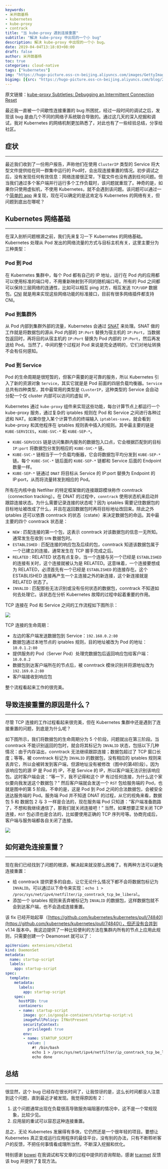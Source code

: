 ```yaml
---
keywords:
- 米开朗基杨
- kubernetes
- kube-proxy
- contrack
title: "当 kube-proxy 遇到连接重置"
subtitle: "解决 kube-proxy 中出现的一个小 bug"
description: 解决 kube-proxy 中出现的一个小 bug。
date: 2019-04-04T13:18:03+08:00
draft: false
author: 米开朗基杨
toc: true
categories: cloud-native
tags: ["kubernetes"]
img: "https://hugo-picture.oss-cn-beijing.aliyuncs.com/images/GettyImages-1134704671.jpg"
bigimg: [{src: "https://hugo-picture.oss-cn-beijing.aliyuncs.com/blog/2019-04-27-080627.jpg"}]
---
```


<!--more-->

<p id="div-border-left-red">
原文链接：<a href="https://kubernetes.io/blog/2019/03/29/kube-proxy-subtleties-debugging-an-intermittent-connection-reset/" target="_blank">kube-proxy Subtleties: Debugging an Intermittent Connection Reset</a>
</p>

最近我一直被一个间歇性连接重置的 bug 所困扰，经过一段时间的调试之后，发现该 bug 是由几个不同的网络子系统联合导致的。通过这几天的深入挖掘和调试，我对 Kubernetes 的网络机制更加熟悉了，对此也有了一些经验总结，分享给社区。

## 症状

----

最近我们收到了一份用户报告，声称他们在使用 `ClusterIP` 类型的 Service 将大型文件提供给在同一群集中运行的 Pod时，会出现连接重置的情况。初步调试之后，没有发现任何有效信息：网络连接很正常，下载文件也没有遇到任何问题。但当我们通过多个客户端并行运行多个工作负载时，该问题就重现了。神奇的是，如果你只使用虚拟机，不使用 Kubernetes，就不会遇到该问题。该问题可以通过一个[简单的 app](https://github.com/tcarmet/k8s-connection-reset) 来复现，现在可以确定的是这肯定与 Kubernetes 的网络有关，但问题到底出在哪呢？

## Kubernetes 网络基础

----

在深入剖析问题根源之前，我们先来复习一下 Kubernetes 的网络基础。Kubernetes 处理从 Pod 发出的网络流量的方式与目标主机有关，这里主要分为三种类型：

### Pod 到 Pod

在 Kubernetes 集群中，每个 Pod 都有自己的 IP 地址，运行在 Pod 内的应用都可以使用标准的端口号，不用重新映射到不同的随机端口号。所有的 Pod 之间都可以保持三层网络的连通性，比如可以相互 ping 对方，相互发送 `TCP/UDP` 数据包。[CNI](https://github.com/containernetworking/cni) 就是用来实现这些网络功能的标准接口，目前有很多网络插件都支持 CNI。

### Pod 到集群外

从 Pod 内部到集群外部的流量，Kubernetes 会通过 [SNAT](https://en.wikipedia.org/wiki/Network_address_translation) 来处理。SNAT 做的工作就是将数据包的源从 Pod 内部的 `IP:Port` 替换为宿主机的 `IP:Port`，当数据包返回时，再将目的从宿主机的 `IP:Port` 替换为 Pod 内部的 `IP:Port`，然后再发送给 Pod。当然了，中间的整个过程对 Pod 来说是完全透明的，它们对地址转换不会有任何感知。

### Pod 到 Service

Pod 的生命周期是很短暂的，但客户需要的是可靠的服务，所以 Kubernetes 引入了新的资源对象 `Service`，其实它就是是 Pod 前面的四层负载均衡器。`Service` 总共有四种类型，其中最常用的类型是 `CLusterIP`，这种类型的 Service 会自动分配一个仅 cluster 内部可以访问的虚拟 IP。

Kubernetes 通过 `kube-proxy` 组件来实现这些功能，每台计算节点上都运行一个 kube-proxy 服务，通过复杂的 iptables 规则在 Pod 和 Service 之间进行各种过滤和 NAT。如果你登入某个计算节点的终端输入 `iptables-save`，就会看到 kube-proxy 和其他程序在 iptables 规则表中插入的规则。其中最主要的链是 `KUBE-SERVICES`，`KUBE-SVC-*` 和 `KUBE-SEP-*`。

+ `KUBE-SERVICES` 链是访问集群内服务的数据包入口点，它会根据匹配到的目标 `IP:port` 将数据包分发到相应的 `KUBE-SVC-*` 链。
+ `KUBE-SVC-*` 链相当于一个负载均衡器，它会将数据包平均分发到 `KUBE-SEP-*` 链。每个 `KUBE-SVC-*` 链后面的 `KUBE-SEP-*` 链都和 Service 后面的 Endpoint 数量一样。
+ `KUBE-SEP-*` 链通过 `DNAT` 将目标从 Service 的 IP:port 替换为 Endpoint 的 IP:port，从而将流量转发到相应的 Pod。

所有在内核中由 Netfilter 的特定框架做的连接跟踪模块称作 conntrack（connection tracking）。在 DNAT 的过程中，`conntrack` 使用状态机来启动并跟踪连接状态。为什么需要记录连接的状态呢？因为 iptables 需要记住数据包的目标地址被改成了什么，并且在返回数据包时再将目标地址改回来。除此之外 iptables 还可以依靠 conntrack 的状态（cstate）来决定数据包的命运。其中最主要的四个 conntrack 状态是：

+ `NEW` : 匹配连接的第一个包，这表示 conntrack 对该数据包的信息一无所知。通常发生在收到 `SYN` 数据包时。
+ `ESTABLISHED` : 匹配连接的响应包及后续的包，conntrack 知道该数据包属于一个已建立的连接。通常发生在 TCP 握手完成之后。
+ `RELATED` : RELATED 状态有点复杂，当一个连接与另一个已经是 `ESTABLISHED` 的连接有关时，这个连接就被认为是 RELATED。这意味着，一个连接要想成为 RELATED，必须首先有一个已经是 `ESTABLISHED` 的连接存在。这个 ESTABLISHED 连接再产生一个主连接之外的新连接，这个新连接就是 RELATED 状态了。
+ `INVALID` : 匹配那些无法识别或没有任何状态的数据包，conntrack 不知道如何去处理它。该状态在分析 Kubernetes 故障的过程中起着重要的作用。

TCP 连接在 Pod 和 Service 之间的工作流程如下图所示：

![](https://jsdelivr.icloudnative.io/gh/yangchuansheng/imghosting6@main/uPic/BIA066.jpg)

TCP 连接的生命周期：

+ 左边的客户端发送数据包到 Service：`192.168.0.2:80`
+ 数据包通过本地节点的 iptables 规则，目的地址被改为 Pod 的地址：`10.0.1.2:80`
+ 提供服务的 Pod（Server Pod）处理完数据包后返回响应包给客户端：`10.0.0.2`
+ 数据包到达客户端所在的节点后，被 conntrack 模块识别并将源地址改为 `192.169.0.2:80`
+ 客户端接收到响应包

整个流程看起来工作的很完美。

## 导致连接重置的原因是什么？

----

尽管 TCP 连接的工作过程看起来很完美，但在 Kubernetes 集群中还是遇到了连接重置的问题，到底是为什么呢？

如下图所示，我们将数据包的生命周期分为 5 个阶段，问题就出在第三阶段。当 conntrack 不能识别返回的包时，就会将其标记为 `INVALID` 状态，包括以下几种情况：由于内存溢出，conntrack 无法继续跟踪连接；数据包超过了 TCP 窗口长度；等等。被 conntrack 标记为 `INVALID` 的数据包，没有相应的 iptables 规则来丢弃它，所以会被转发到客户端，但源地址没有被修改（图中的第4阶段）。因为该响应包的源 IP 是 Pod 的 IP，不是 Service 的 IP，所以客户端无法识别该响应包。这时客户端会说：“等一下，我不记得和这个 IP 有过任何连接，为什么这个家伙要向我发送这个数据包？” 然后客户端就会发送一个 `RST` 包给服务端的 Pod，也就是图中的第 5 阶段。不幸的是，这是 Pod 到 Pod 之间的合法数据包，会被安全送达服务端的 Pod。服务端 Pod 并不知道 DNAT 的过程，从它的视角来看，数据包 5 和 数据包 2 与 3 一样是合法的，现在服务端 Pod 只知道：“客户端准备跑路了，不想和我继续通信了，那我们就关闭连接吧！” 当然，如果想要正常关闭 TCP 连接，`RST` 包必须也是合法的，比如要使用正确的 TCP 序列号等。协商完成后，客户端与服务端都各自关闭了连接。

![](https://jsdelivr.icloudnative.io/gh/yangchuansheng/imghosting6@main/uPic/IXQkKj.jpg)

## 如何避免连接重置？

----

现在我们已经找到了问题的根源，解决起来就没那么困难了。有两种方法可以避免连接重置：

+ 给 conntrack 提供更多的自由，让它无论什么情况下都不会将数据包标记为 `INVALID`。可以通过以下命令来实现：`echo 1 > /proc/sys/net/ipv4/netfilter/ip_conntrack_tcp_be_liberal`。
+ 添加一个 iptables 规则来丢弃被标记为 `INVALID` 的数据包，这样数据包就不会到达客户端，也不会造成连接重置。

该 fix 已经开始起草（[https://github.com/kubernetes/kubernetes/pull/74840](https://github.com/kubernetes/kubernetes/pull/74840)），但还没有合并到 v1.14 版本中。我这边提供了一种比较便利的方法在集群内所有的节点上应用此规则，只需要创建一个 Deamonset 就可以了：

```yaml
apiVersion: extensions/v1beta1
kind: DaemonSet
metadata:
  name: startup-script
  labels:
    app: startup-script
spec:
  template:
    metadata:
      labels:
        app: startup-script
    spec:
      hostPID: true
      containers:
      - name: startup-script
        image: gcr.io/google-containers/startup-script:v1
        imagePullPolicy: IfNotPresent
        securityContext:
          privileged: true
        env:
        - name: STARTUP_SCRIPT
          value: |
            #! /bin/bash
            echo 1 > /proc/sys/net/ipv4/netfilter/ip_conntrack_tcp_be_liberal
            echo done
```

## 总结

----

很显然，这个 bug 已经存在很长时间了，让我惊讶的是，这么长时间都没人注意到这个问题，直到最近才被发现。我觉得原因有 2：

1. 这个问题通常出现在负载很高导致服务端阻塞的情况中，这不是一个常规现象，比较少见。
2. 应用层的重试可以容忍这种连接重置。

总之，无论 Kubernetes 发展得有多快，它仍然还是一个很年轻的项目。要想让 Kubernetes 真正变成运行应用程序的最佳平台，没有别的办法，只有不断聆听客户的反馈，不把任何事情看成理所当然，不断深入挖掘和优化。

特别感谢 [bowei](https://github.com/bowei) 在我调试和写文章的过程中提供的咨询帮助，感谢 [tcarmet](https://github.com/tcarmet) 反馈该 bug 并提供了复现方法。
